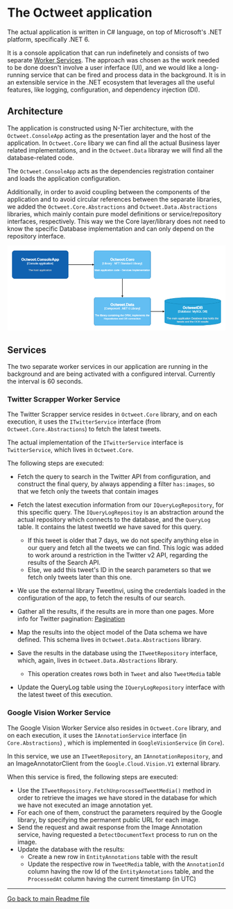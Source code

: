# The Octweet application

The actual application is written in C# language, on top of Microsoft's .NET platform, specifically .NET 6.

It is a console application that can run indefinetely and consists of two separate [Worker Services](https://docs.microsoft.com/en-us/dotnet/core/extensions/workers). The approach was chosen as the work needed to be done doesn't involve a user inferface (UI), and we would like a long-running service that can be fired and process data in the background. It is in an extensible service in the .NET ecosystem that leverages all the useful features, like logging, configuration, and dependency injection (DI).

## Architecture

The application is constructed using N-Tier architecture, with the `Octweet.ConsoleApp` acting as the presentation layer and the host of the application. In `Octweet.Core` libary we can find all the actual Business layer related implementations, and in the `Octweet.Data` libraray we will find all the database-related code.

The `Octweet.ConsoleApp` acts as the dependencies registration container and loads the application configuration.

Additionally, in order to avoid coupling between the components of the application and to avoid circular references between the separate libraries, we added the `Octweet.Core.Abstractions` and `Octweet.Data.Abstractions` libraries, which mainly contain pure model definitions or service/repository interfaces, respectively. This way we the Core layer/library does not need to know the specific Database implementation and can only depend on the repository interface.

![App Components Diagram](img/app_components.png)

## Services

The two separate worker services in our application are running in the background and are being activated with a configured interval. Currently the interval is 60 seconds.

### Twitter Scrapper Worker Service

The Twitter Scrapper service resides in `Octweet.Core` library, and on each execution, it uses the `ITwitterService` interface (from `Octweet.Core.Abstractions`) to fetch the latest tweets.

The actual implementation of the `ITwitterService` interface is `TwitterService`, which lives in `Octweet.Core`.

The following steps are executed:

- Fetch the query to search in the Twitter API from configuration, and construct the final query, by always appending a filter `has:images`, so that we fetch only the tweets that contain images
- Fetch the latest execution information from our `IQueryLogRepository`, for this specific query. The `IQueryLogRepositoy` is an abstraction around the actual repository which connects to the database, and the `QueryLog` table. It contains the latest tweetId we have saved for this query.
    - If this tweet is older that 7 days, we do not specify anything else in our query and fetch all the tweets we can find. This logic was added to work around a restriction in the Twitter v2 API, regarding the results of the Search API.
    - Else, we add this tweet's ID in the search parameters so that we fetch only tweets later than this one.

- We use the external library TweetInvi, using the credentials loaded in the configuration of the app, to fetch the results of our search.
- Gather all the results, if the results are in more than one pages. More info for Twitter pagination: [Pagination](https://developer.twitter.com/en/docs/twitter-api/pagination)
- Map the results into the object model of the Data schema we have defined. This schema lives in `Octweet.Data.Abstractions` library.
- Save the results in the database using the `ITweetRepository` interface, which, again, lives in `Octweet.Data.Abstractions` library.
    - This operation creates rows both in `Tweet` and also `TweetMedia` table
- Update the QueryLog table using the `IQueryLogRepository` interface with the latest tweet of this execution.


### Google Vision Worker Service

The Google Vision Worker Service also resides in `Octweet.Core` library, and on each execution, it uses the `IAnnotationService` interface (in `Core.Abstractions`) , which is implemented in `GoogleVisionService` (in `Core`).

In this service, we use an `ITweetRepository`, an `IAnnotationRepository`, and an ImageAnnotatorClient from the `Google.Cloud.Vision.V1` external library.

When this service is fired, the following steps are executed:

- Use the `ITweetRepository.FetchUnprocessedTweetMedia()` method in order to retrieve the images we have stored in the database for which we have not executed an image annotation yet.
- For each one of them, construct the parameters required by the Google library, by specifying the permanent public URL for each image.
- Send the request and await response from the Image Annotation service, having requested a `DetectDocumentText` process to run on the image.
- Update the database with the results:
    - Create a new row in `EntityAnnotations` table with the result
    - Update the respective row in `TweetMedia` table, with the `AnnotationId` column having the row Id of the `EntityAnnotations` table, and the `ProcessedAt` column having the current timestamp (in UTC)


---

[Go back to main Readme file](/README.md)